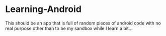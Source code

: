 # Learning-Android

This should be an app that is full of random pieces of android code with no real purpose other than to be my sandbox while I learn a bit...
